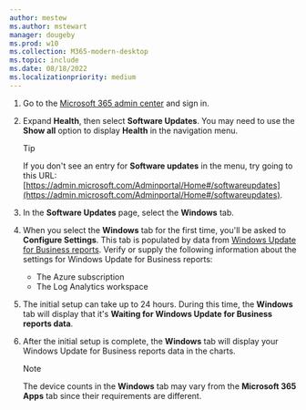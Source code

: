 ```yaml
---
author: mestew
ms.author: mstewart
manager: dougeby
ms.prod: w10
ms.collection: M365-modern-desktop
ms.topic: include
ms.date: 08/18/2022
ms.localizationpriority: medium
---
```

<!--This file is shared by updates/wufb-reports-enable.md and the update/wufb-reports-admin-center.md articles. Headings are driven by article context.  -->
1. Go to the [Microsoft 365 admin center](https://admin.microsoft.com/) and sign in.
1. Expand **Health**, then select **Software Updates**. You may need to use the **Show all** option to display **Health** in the navigation menu.
   > [!Tip]
   > If you don't see an entry for **Software updates** in the menu, try going to this URL: [https://admin.microsoft.com/Adminportal/Home#/softwareupdates](https://admin.microsoft.com/Adminportal/Home#/softwareupdates).
1. In the **Software Updates** page, select the **Windows** tab.
1. When you select the **Windows** tab for the first time, you'll be asked to **Configure Settings**. This tab is populated by data from [Windows Update for Business reports](../wufb-reports-overview.md). Verify or supply the following information about the settings for Windows Update for Business reports:

    - The Azure subscription
    - The Log Analytics workspace
1. The initial setup can take up to 24 hours. During this time, the **Windows** tab will display that it's **Waiting for Windows Update for Business reports data**.
1. After the initial setup is complete, the **Windows** tab will display your Windows Update for Business reports data in the charts.
   > [!Note]
   > The device counts in the **Windows** tab may vary from the **Microsoft 365 Apps** tab since their requirements are different.  
